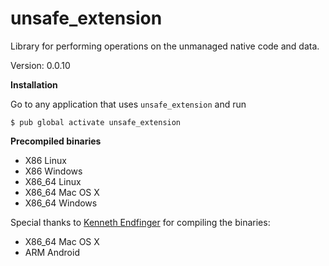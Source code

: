 unsafe_extension
=====

Library for performing operations on the unmanaged native code and data.

Version: 0.0.10

**Installation**

Go to any application that uses `unsafe_extension` and run

```
$ pub global activate unsafe_extension
```

**Precompiled binaries**  

- X86 Linux
- X86 Windows
- X86_64 Linux
- X86_64 Mac OS X
- X86_64 Windows

Special thanks to [Kenneth Endfinger](https://github.com/kaendfinger) for compiling the binaries:
- X86_64 Mac OS X
- ARM Android
